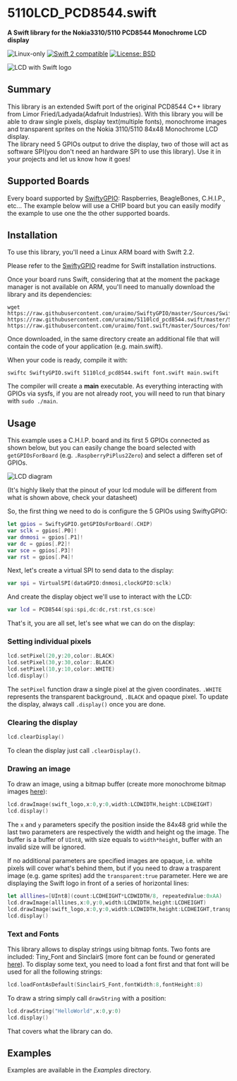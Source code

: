 # 5110LCD_PCD8544.swift

**A Swift library for the Nokia3310/5110 PCD8544 Monochrome LCD display**

<p>
<img src="https://img.shields.io/badge/os-linux-green.svg?style=flat" alt="Linux-only" />
<a href="https://developer.apple.com/swift"><img src="https://img.shields.io/badge/swift2-compatible-4BC51D.svg?style=flat" alt="Swift 2 compatible" /></a>
<a href="https://raw.githubusercontent.com/uraimo/5110lcd_pcd8544.swift/master/LICENSE"><img src="http://img.shields.io/badge/license-BSD-blue.svg?style=flat" alt="License: BSD" /></a>
<!--<a href="https://travis-ci.org/uraimo/5110lcd_pcd8544.swift"><img src="https://api.travis-ci.org/uraimo/5110lcd_pcd8544.swift.svg" alt="Travis CI"></a>-->
</p>

![LCD with Swift logo](https://raw.githubusercontent.com/uraimo/5110lcd_pcd8544.swift/master/lcd.jpg)


## Summary

This library is an extended Swift port of the original PCD8544 C++ library from Limor Fried/Ladyada(Adafruit Industries).
With this library you will be able to draw single pixels, display text(multiple fonts), monochrome images and transparent sprites on the Nokia 3110/5110 84x48 Monochrome LCD display.  
The library need 5 GPIOs output to drive the display, two of those will act as software SPI(you don't need an hardware SPI to use this library).
Use it in your projects and let us know how it goes!

## Supported Boards

Every board supported by [SwiftyGPIO](https://github.com/uraimo/SwiftyGPIO): Raspberries, BeagleBones, C.H.I.P., etc...
The example below will use a CHIP board but you can easily modify the example to use one the the other supported boards.
                     
## Installation

To use this library, you'll need a Linux ARM board with Swift 2.2.

Please refer to the [SwiftyGPIO](https://github.com/uraimo/SwiftyGPIO) readme for Swift installation instructions.

Once your board runs Swift, considering that at the moment the package manager is not available on ARM, you'll need to manually download the library and its dependencies: 

    wget https://raw.githubusercontent.com/uraimo/SwiftyGPIO/master/Sources/SwiftyGPIO.swift https://raw.githubusercontent.com/uraimo/5110lcd_pcd8544.swift/master/Sources/5110lcd_pcd8544.swift https://raw.githubusercontent.com/uraimo/font.swift/master/Sources/font.swift     

Once downloaded, in the same directory create an additional file that will contain the code of your application (e.g. main.swift). 

When your code is ready, compile it with:

    swiftc SwiftyGPIO.swift 5110lcd_pcd8544.swift font.swift main.swift

The compiler will create a **main** executable.
As everything interacting with GPIOs via sysfs, if you are not already root, you will need to run that binary with `sudo ./main`.

## Usage

This example uses a C.H.I.P. board and its first 5 GPIOs connected as shown below, but you can easily change the board selected with `getGPIOsForBoard` (e.g. `.RaspberryPiPlus2Zero`) and select a differen set of GPIOs. 

![LCD diagram](https://raw.githubusercontent.com/uraimo/5110lcd_pcd8544.swift/master/lcddiagram.png)

(It's highly likely that the pinout of your lcd module will be different from what is shown above, check your datasheet)

So, the first thing we need to do is configure the 5 GPIOs using SwiftyGPIO:

```swift
let gpios = SwiftyGPIO.getGPIOsForBoard(.CHIP)
var sclk = gpios[.P0]!
var dnmosi = gpios[.P1]!
var dc = gpios[.P2]!
var sce = gpios[.P3]!
var rst = gpios[.P4]!
```

Next, let's create a virtual SPI to send data to the display:

```swift
var spi = VirtualSPI(dataGPIO:dnmosi,clockGPIO:sclk)
```

And create the display object we'll use to interact with the LCD:

```swift
var lcd = PCD8544(spi:spi,dc:dc,rst:rst,cs:sce)
```

That's it, you are all set, let's see what we can do on the display: 

### Setting individual pixels

```swift
lcd.setPixel(20,y:20,color:.BLACK)
lcd.setPixel(30,y:30,color:.BLACK)
lcd.setPixel(10,y:10,color:.WHITE)
lcd.display()
```
The `setPixel` function draw a single pixel at the given coordinates. `.WHITE` represents the transparent background, `.BLACK` and opaque pixel.
To update the display, always call `.display()` once you are done. 


### Clearing the display

```swift
lcd.clearDisplay()
```
To clean the display just call `.clearDisplay()`.


### Drawing an image

To draw an image, using a bitmap buffer (create more monochrome bitmap images [here](http://www.rinkydinkelectronics.com/t_imageconverter_mono.php)):

```swift
lcd.drawImage(swift_logo,x:0,y:0,width:LCDWIDTH,height:LCDHEIGHT)
lcd.display()
```

The `x` and `y` parameters specify the position inside the 84x48 grid while the last two parameters are respectively the width and height og the image. The buffer is a buffer of `UInt8`, with size equals to `width*height`, buffer with an invalid size will be ignored.

If no additional parameters are specified images are opaque, i.e. white pixels will cover what's behind them, but if you need to draw a trasparent image (e.g. game sprites) add the `transparent:true` parameter.
Here we are displaying the Swift logo in front of a series of horizontal lines:
                
```swift
let alllines=[UInt8](count:LCDHEIGHT*LCDWIDTH/8, repeatedValue:0xAA)
lcd.drawImage(alllines,x:0,y:0,width:LCDWIDTH,height:LCDHEIGHT)
lcd.drawImage(swift_logo,x:0,y:0,width:LCDWIDTH,height:LCDHEIGHT,transparent:true)
lcd.display()
```

### Text and Fonts

This library allows to display strings using bitmap fonts. Two fonts are included: Tiny_Font and SinclairS (more font can be found or generated [here](http://www.rinkydinkelectronics.com/resources.php)).
To display some text, you need to load a font first and that font will be used for all the following strings: 

```swift
lcd.loadFontAsDefault(SinclairS_Font,fontWidth:8,fontHeight:8)
```

To draw a string simply call `drawString` with a position:

```swift
lcd.drawString("HelloWorld",x:0,y:0)
lcd.display()
```

That covers what the library can do.

## Examples

Examples are available in the *Examples* directory.

